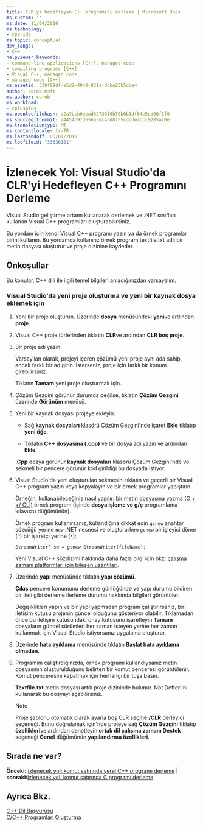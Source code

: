```yaml
---
title: CLR'yi hedefleyen C++ programını derleme | Microsoft Docs
ms.custom: ''
ms.date: 11/04/2016
ms.technology:
- cpp-ide
ms.topic: conceptual
dev_langs:
- C++
helpviewer_keywords:
- command-line applications [C++], managed code
- compiling programs [C++]
- Visual C++, managed code
- managed code [C++]
ms.assetid: 339f89df-a5d2-4040-831a-ddbe25b5dce4
author: corob-msft
ms.author: corob
ms.workload:
- cplusplus
ms.openlocfilehash: d2a7bcb0eead62730f0b70b0b1df64e5ed08f1f0
ms.sourcegitcommit: a4454b91d556a3dc43d8755cdcdeabcc9285a20e
ms.translationtype: MT
ms.contentlocale: tr-TR
ms.lasthandoff: 06/01/2018
ms.locfileid: "33336101"
---
```

# <a name="walkthrough-compiling-a-c-program-that-targets-the-clr-in-visual-studio"></a>İzlenecek Yol: Visual Studio'da CLR'yi Hedefleyen C++ Programını Derleme
Visual Studio geliştirme ortamı kullanarak derlemek ve .NET sınıfları kullanan Visual C++ programları oluşturabilirsiniz.  
  
 Bu yordam için kendi Visual C++ programı yazın ya da örnek programlar birini kullanın. Bu yordamda kullanırız örnek program textfile.txt adlı bir metin dosyası oluşturur ve proje dizinine kaydeder.  
  
## <a name="prerequisites"></a>Önkoşullar  
 Bu konular, C++ dili ile ilgili temel bilgileri anladığınızdan varsayalım.  
  
### <a name="to-create-a-new-project-in-visual-studio-and-add-a-new-source-file"></a>Visual Studio'da yeni proje oluşturma ve yeni bir kaynak dosya eklemek için  
  
1.  Yeni bir proje oluşturun. Üzerinde **dosya** menüsündeki **yeni**ve ardından **proje**.  
  
2.  Visual C++ proje türlerinden tıklatın **CLR**ve ardından **CLR boş proje**.  
  
3.  Bir proje adı yazın.  
  
     Varsayılan olarak, projeyi içeren çözümü yeni proje aynı ada sahip, ancak farklı bir ad girin. İsterseniz, proje için farklı bir konum girebilirsiniz.  
  
     Tıklatın **Tamam** yeni proje oluşturmak için.  
  
4.  Çözüm Gezgini görünür durumda değilse, tıklatın **Çözüm Gezgini** üzerinde **Görünüm** menüsü.  
  
5.  Yeni bir kaynak dosyası projeye ekleyin:  
  
    -   Sağ **kaynak dosyaları** klasörü Çözüm Gezgini'nde işaret **Ekle** tıklatıp **yeni öğe**.  
  
    -   Tıklatın **C++ dosyasına (.cpp)** ve bir dosya adı yazın ve ardından **Ekle**.  
  
     **.Cpp** dosya görünür **kaynak dosyaları** klasörü Çözüm Gezgini'nde ve sekmeli bir pencere görünür kod girildiği bu dosyada istiyor.  
  
6.  Visual Studio'da yeni oluşturulan sekmesini tıklatın ve geçerli bir Visual C++ program yazın veya kopyalayın ve bir örnek programlar yapıştırın.  
  
     Örneğin, kullanabileceğiniz [nasıl yapılır: bir metin dosyasına yazma (C + +/ CLI)](../dotnet/how-to-write-a-text-file-cpp-cli.md) örnek program (içinde **dosya işleme ve g/ç** programlama kılavuzu düğümünün).  
  
     Örnek program kullanırsanız, kullandığına dikkat edin `gcnew` anahtar sözcüğü yerine `new` .NET nesnesi ve oluştururken `gcnew` bir işleyici döner (`^`) bir işaretçi yerine (`*`):  
  
     `StreamWriter^ sw = gcnew StreamWriter(fileName);`  
  
     Yeni Visual C++ sözdizimi hakkında daha fazla bilgi için bkz: [çalışma zamanı platformları için bileşen uzantıları](../windows/component-extensions-for-runtime-platforms.md).  
  
7.  Üzerinde **yapı** menüsünde tıklatın **yapı çözümü**.  
  
     **Çıkış** pencere konumunu derleme günlüğünde ve yapı durumu bildiren bir ileti gibi derleme ilerleme durumu hakkında bilgileri görüntüler.  
  
     Değişiklikleri yapın ve bir yapı yapmadan program çalıştırırsanız, bir iletişim kutusu projenin güncel olduğunu gösteriyor olabilir. Tıklamadan önce bu iletişim kutusundaki onay kutusunu işaretleyin **Tamam** dosyaların güncel sürümleri her zaman isteyen yerine her zaman kullanmak için Visual Studio istiyorsanız uygulama oluşturur.  
  
8.  Üzerinde **hata ayıklama** menüsünde tıklatın **Başlat hata ayıklama olmadan**.  
  
9. Programını çalıştırdığınızda, örnek programı kullandıysanız metin dosyasının oluşturulduğunu belirten bir komut penceresi görüntülenir. Komut penceresini kapatmak için herhangi bir tuşa basın.  
  
     **Textfile.txt** metin dosyası artık proje dizininde bulunur. Not Defteri'ni kullanarak bu dosyayı açabilirsiniz.  
  
    > [!NOTE]
    >  Proje şablonu otomatik olarak ayarla boş CLR seçme **/CLR** derleyici seçeneği. Bunu doğrulamak için'nde projeye sağ **Çözüm Gezgini** tıklatıp **özellikleri**ve ardından denetleyin **ortak dil çalışma zamanı Destek** seçeneği **Genel** düğümünün **yapılandırma özellikleri**.  
  
## <a name="whats-next"></a>Sırada ne var?  
 **Önceki:** [izlenecek yol: komut satırında yerel C++ programı derleme](../build/walkthrough-compiling-a-native-cpp-program-on-the-command-line.md) &#124; **sonraki:**[izlenecek yol: komut satırında C programı derleme](../build/walkthrough-compile-a-c-program-on-the-command-line.md)  
  
## <a name="see-also"></a>Ayrıca Bkz.  
 [C++ Dil Başvurusu](../cpp/cpp-language-reference.md)   
 [C/C++ Programları Oluşturma](../build/building-c-cpp-programs.md)